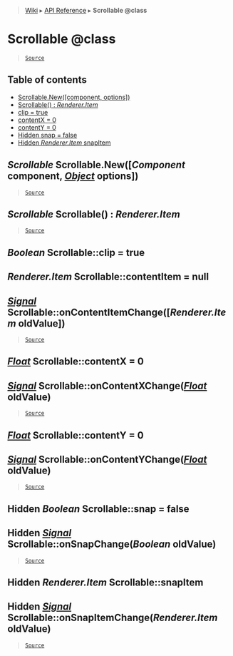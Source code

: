 > [Wiki](Home) ▸ [API Reference](API-Reference) ▸ **Scrollable @class**

Scrollable @class
==========

> [`Source`](/Neft-io/neft/tree/master/src/renderer/types/layout/scrollable.litcoffee#scrollable-class)

## Table of contents
  * [Scrollable.New([component, options])](#scrollable-scrollablenewcomponent-component-object-options)
  * [Scrollable() : *Renderer.Item*](#scrollable-scrollable--rendereritem)
  * [clip = true](#boolean-scrollableclip--true)
  * [contentX = 0](#float-scrollablecontentx--0)
  * [contentY = 0](#float-scrollablecontenty--0)
  * [Hidden snap = false](#hidden-boolean-scrollablesnap--false)
  * [Hidden *Renderer.Item* snapItem](#hidden-rendereritem-scrollablesnapitem)

*Scrollable* Scrollable.New([*Component* component, [*Object*](/Neft-io/neft/wiki/Utils-API.md#boolean-isobjectany-value) options])
----------------------------------------------------------------------

> [`Source`](/Neft-io/neft/tree/master/src/renderer/types/layout/scrollable.litcoffee#scrollable-scrollablenewcomponent-component-object-options)

*Scrollable* Scrollable() : *Renderer.Item*
-------------------------------------------

> [`Source`](/Neft-io/neft/tree/master/src/renderer/types/layout/scrollable.litcoffee#scrollable-scrollable--rendereritem)

*Boolean* Scrollable::clip = true
---------------------------------
*Renderer.Item* Scrollable::contentItem = null
----------------------------------------------
## [*Signal*](/Neft-io/neft/wiki/Signal-API.md#class-signal) Scrollable::onContentItemChange([*Renderer.Item* oldValue])

> [`Source`](/Neft-io/neft/tree/master/src/renderer/types/layout/scrollable.litcoffee#boolean-scrollableclip--truerendereritem-scrollablecontentitem--null-signal-scrollableoncontentitemchangerendereritem-oldvalue)

[*Float*](/Neft-io/neft/wiki/Utils-API.md#boolean-isfloatany-value) Scrollable::contentX = 0
--------------------------------
## [*Signal*](/Neft-io/neft/wiki/Signal-API.md#class-signal) Scrollable::onContentXChange([*Float*](/Neft-io/neft/wiki/Utils-API.md#boolean-isfloatany-value) oldValue)

> [`Source`](/Neft-io/neft/tree/master/src/renderer/types/layout/scrollable.litcoffee#float-scrollablecontentx--0-signal-scrollableoncontentxchangefloat-oldvalue)

[*Float*](/Neft-io/neft/wiki/Utils-API.md#boolean-isfloatany-value) Scrollable::contentY = 0
--------------------------------
## [*Signal*](/Neft-io/neft/wiki/Signal-API.md#class-signal) Scrollable::onContentYChange([*Float*](/Neft-io/neft/wiki/Utils-API.md#boolean-isfloatany-value) oldValue)

> [`Source`](/Neft-io/neft/tree/master/src/renderer/types/layout/scrollable.litcoffee#float-scrollablecontenty--0-signal-scrollableoncontentychangefloat-oldvalue)

Hidden *Boolean* Scrollable::snap = false
-----------------------------------------
## Hidden [*Signal*](/Neft-io/neft/wiki/Signal-API.md#class-signal) Scrollable::onSnapChange(*Boolean* oldValue)

> [`Source`](/Neft-io/neft/tree/master/src/renderer/types/layout/scrollable.litcoffee#hidden-boolean-scrollablesnap--false-hidden-signal-scrollableonsnapchangeboolean-oldvalue)

Hidden *Renderer.Item* Scrollable::snapItem
-------------------------------------------
## Hidden [*Signal*](/Neft-io/neft/wiki/Signal-API.md#class-signal) Scrollable::onSnapItemChange(*Renderer.Item* oldValue)

> [`Source`](/Neft-io/neft/tree/master/src/renderer/types/layout/scrollable.litcoffee#hidden-rendereritem-scrollablesnapitem-hidden-signal-scrollableonsnapitemchangerendereritem-oldvalue)


